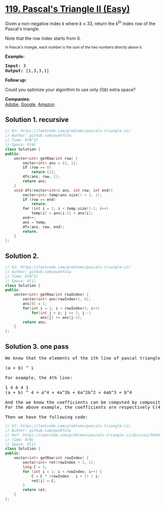 # [119. Pascal's Triangle II (Easy)](https://leetcode.com/problems/pascals-triangle-ii/)

<p>Given a non-negative&nbsp;index <em>k</em>&nbsp;where <em>k</em> ≤&nbsp;33, return the <em>k</em><sup>th</sup>&nbsp;index row of the Pascal's triangle.</p>

<p>Note that the row index starts from&nbsp;0.</p>

<p><img alt="" src="https://upload.wikimedia.org/wikipedia/commons/0/0d/PascalTriangleAnimated2.gif"><br>
<small>In Pascal's triangle, each number is the sum of the two numbers directly above it.</small></p>

<p><strong>Example:</strong></p>

<pre><strong>Input:</strong> 3
<strong>Output:</strong> [1,3,3,1]
</pre>

<p><strong>Follow up:</strong></p>

<p>Could you optimize your algorithm to use only <em>O</em>(<em>k</em>) extra space?</p>


**Companies**:  
[Adobe](https://leetcode.com/company/adobe), [Google](https://leetcode.com/company/google), [Amazon](https://leetcode.com/company/amazon)

## Solution 1. recursive

```cpp
// OJ: https://leetcode.com/problems/pascals-triangle-ii/
// Author: github.com/punkfulw
// Time: O(N^2)
// Space: O(N)
class Solution {
public:
    vector<int> getRow(int row) {
        vector<int> ans = {1, 1};
        if (row == 0)
            return {1};
        dfs(ans, row, 1);
        return ans;
    }
    void dfs(vector<int>& ans, int row, int end){
        vector<int> temp(ans.size() + 1, 1);
        if (row == end)
            return;
        for (int i = 1; i < temp.size()-1; i++)
            temp[i] = ans[i-1] + ans[i];
        end++;
        ans = temp;
        dfs(ans, row, end);
        return;
    } 
};
```


## Solution 2. 
```cpp
// OJ: https://leetcode.com/problems/pascals-triangle-ii/
// Author: github.com/punkfulw
// Time: O(N^2)
// Space: O(1)
class Solution {
public:
    vector<int> getRow(int rowIndex) {
        vector<int> ans(rowIndex+1, 0);
        ans[0] = 1;
        for(int i = 1; i < rowIndex+1; i++)
            for(int j = i; j >= 1; j--)
                ans[j] += ans[j-1];
        return ans;
    }
};
```


## Solution 3. one pass
<pre>
We know that the elements of the ith line of pascal triangle is just the coefficients of the expansion of

(a + b) ^ i

For example, the 4th line:

1 4 6 4 1
(a + b) ^ 4 = a^4 + 4a^3b + 6a^2b^2 + 4ab^3 + b^4

And the we know the coefficients can be computed by composition. 
For the above example, the coefficients are respectively C(4, 0), C(4, 1), C(4, 2), C(4, 3), C(4, 4).

Then we have the following code:
</pre>

```cpp
// OJ: https://leetcode.com/problems/pascals-triangle-ii/
// Author: github.com/punkfulw
// Ref: https://leetcode.com/problems/pascals-triangle-ii/discuss/38438/7-lines-C%2B%2B-solution-one-pass-O(k)-space-for-return-with-detailed-explanation
// Time: O(N)
// Space: O(1)
class Solution {
public:
    vector<int> getRow(int rowIndex) {
        vector<int> ret(rowIndex + 1, 1);
        long C = 1;
        for (int i = 1; i < rowIndex; i++) {
            C = C * (rowIndex - i + 1) / i;
            ret[i] = C;
        }
        return ret;
    }
};
```
